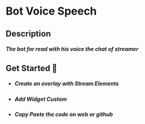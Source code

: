 # Bot Voice Speech

## Description
##### The bot for read with his voice the chat of streamer

## Get Started 🚀

- ##### Create an overlay with Stream Elements
- ##### Add Widget Custom
- ##### Copy Paste the code on web or github
